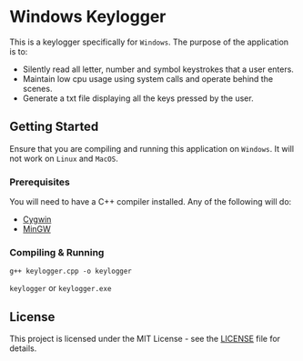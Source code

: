 # Windows Keylogger

This is a keylogger specifically for ```Windows```. The purpose of the application is to:
* Silently read all letter, number and symbol keystrokes that a user enters.
* Maintain low cpu usage using system calls and operate behind the scenes. 
* Generate a txt file displaying all the keys pressed by the user.

## Getting Started

Ensure that you are compiling and running this application on ```Windows```. It will not work on ```Linux``` and ```MacOS```.

### Prerequisites

You will need to have a C++ compiler installed. Any of the following will do:
* [Cygwin](https://cygwin.com/)
* [MinGW](http://www.mingw.org/)

### Compiling & Running

```g++ keylogger.cpp -o keylogger```

```keylogger``` or ```keylogger.exe```

## License

This project is licensed under the MIT License - see the [LICENSE](https://github.com/nemzutkovic/Keylogger/blob/master/LICENSE.md) file for details.
